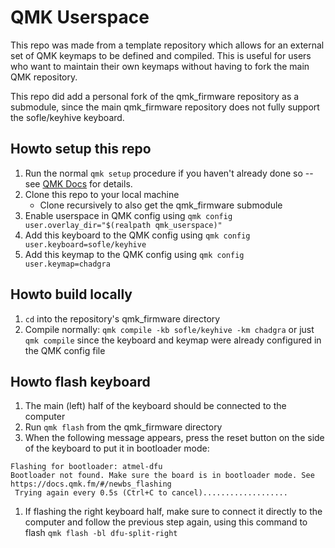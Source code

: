 # QMK Userspace

This repo was made from a template repository which allows for an external set
of QMK keymaps to be defined and compiled. This is useful for users who want
to maintain their own keymaps without having to fork the main QMK repository.

This repo did add a personal fork of the qmk_firmware repository as a submodule,
since the main qmk_firmware repository does not fully support the sofle/keyhive
keyboard.

## Howto setup this repo

1. Run the normal `qmk setup` procedure if you haven't already done so --
see [QMK Docs](https://docs.qmk.fm/#/newbs) for details.
1. Clone this repo to your local machine
    - Clone recursively to also get the qmk_firmware submodule
1. Enable userspace in QMK config using
`qmk config user.overlay_dir="$(realpath qmk_userspace)"`
1. Add this keyboard to the QMK config using
`qmk config user.keyboard=sofle/keyhive`
1. Add this keymap to the QMK config using
`qmk config user.keymap=chadgra`

## Howto build locally

1. `cd` into the repository's qmk_firmware directory
1. Compile normally: `qmk compile -kb sofle/keyhive -km chadgra` or
just `qmk compile` since the keyboard and keymap were already configured in
the QMK config file

## Howto flash keyboard

1. The main (left) half of the keyboard should be connected to the computer
1. Run `qmk flash` from the qmk_firmware directory
1. When the following message appears, press the reset button on the side of
the keyboard to put it in bootloader mode:

```console
Flashing for bootloader: atmel-dfu
Bootloader not found. Make sure the board is in bootloader mode. See https://docs.qmk.fm/#/newbs_flashing
 Trying again every 0.5s (Ctrl+C to cancel)...................
```

1. If flashing the right keyboard half, make sure to connect it directly to the
computer and follow the previous step again, using this command to flash
`qmk flash -bl dfu-split-right`
